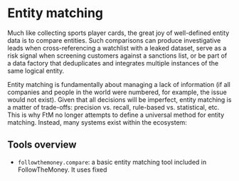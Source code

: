 # Entity matching

Much like collecting sports player cards, the great joy of well-defined entity data is to compare entities. Such comparisons can produce investigative leads when cross-referencing a watchlist with a leaked dataset, serve as a risk signal when screening customers against a sanctions list, or be part of a data factory that deduplicates and integrates multiple instances of the same logical entity.

Entity matching is fundamentally about managing a lack of information (if all companies and people in the world were numbered, for example, the issue would not exist). Given that all decisions will be imperfect, entity matching is a matter of trade-offs: precision vs. recall, rule-based vs. statistical, etc. This is why FtM no longer attempts to define a universal method for entity matching. Instead, many systems exist within the ecosystem:

## Tools overview

* `followthemoney.compare`: a basic entity matching tool included in FollowTheMoney. It uses fixed 